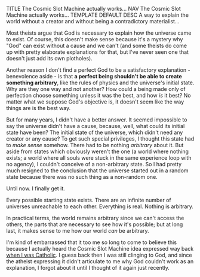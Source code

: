 TITLE The Cosmic Slot Machine actually works...
NAV The Cosmic Slot Machine actually works...
TEMPLATE DEFAULT
DESC A way to explain the world without a creator and without being a contradictory materialist...

Most theists argue that God is necessary to explain how the universe came to exist. Of course, this doesn't make sense because it's a mystery why "God" can exist without a cause and we can't (and some theists do come up with pretty elaborate explanations for that, but I've never seen one that doesn't just add its own plotholes).

Another reason I don't find a perfect God to be a satisfactory explanation - benevolence aside - is that **a perfect being shouldn't be able to create something arbitrary**, like the rules of physics and the universe's initial state. Why are they one way and not another? How could a being made only of perfection choose something unless it was the best, and how *is* it best? No matter what we suppose God's objective is, it doesn't seem like the way things are is the best way.

But for many years, I didn't have a better answer. It seemed impossible to say the universe didn't have a cause, because, well, what could its initial state have been? The initial state of the universe, which didn't need any creator or any cause? To get such special privileges, I thought this state had to *make sense* somehow. There had to be nothing *arbitrary* about it. But aside from states which obviously weren't the one (a world where nothing exists; a world where all souls were stuck in the same experience loop with no agency), I couldn't conceive of a non-arbitrary state. So I had pretty much resigned to the conclusion that the universe started out in a random state because there was no such thing as a non-random one.

Until now. I finally get it.

Every possible starting state exists. There are an infinite number of universes unreachable to each other. Everything is real. Nothing is arbitrary.

In practical terms, the world remains arbitrary since we can't access the others, the parts that are necessary to see how it's possible; but at long last, it makes sense to me how our world *can* be arbitrary.

I'm kind of embarrassed that it too me so long to come to believe this because I actually heard the Cosmic Slot Machine idea expressed way back [when I was Catholic](apostasy). I guess back then I was still clinging to God, and since the atheist expressing it didn't articulate to me why God couldn't work as an explanation, I forgot about it until I thought of it again just recently.

